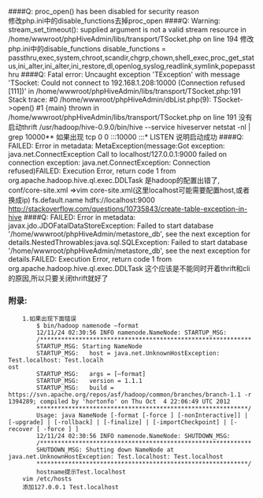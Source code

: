 ####Q: proc_open() has been disabled for security reason  
	修改php.ini中的disable_functions去掉proc_open
####Q: Warning: stream_set_timeout(): supplied argument is not a valid stream resource in /home/wwwroot/phpHiveAdmin/libs/transport/TSocket.php on line 194
	修改php.ini中的disable_functions
	disable_functions = passthru,exec,system,chroot,scandir,chgrp,chown,shell_exec,proc_get_status,ini_alter,ini_alter,ini_restore,dl,openlog,syslog,readlink,symlink,popepassthru
####Q: Fatal error: Uncaught exception 'TException' with message 'TSocket: Could not connect to 192.168.1.208:10000 (Connection refused [111])' in /home/wwwroot/phpHiveAdmin/libs/transport/TSocket.php:191 Stack trace: #0 /home/wwwroot/phpHiveAdmin/dbList.php(9): TSocket->open() #1 {main} thrown in /home/wwwroot/phpHiveAdmin/libs/transport/TSocket.php on line 191
	没有启动thrift
	/usr/hadoop/hive-0.9.0/bin/hive --service hiveserver
	netstat -nl | grep 10000**
	如果出现
	tcp        0      0 :::10000                    :::*                        LISTEN
	说明启动成功
####Q: FAILED: Error in metadata: MetaException(message:Got exception: java.net.ConnectException Call to localhost/127.0.0.1:9000 failed on connection exception: java.net.ConnectException: Connection refused)FAILED: Execution Error, return code 1 from org.apache.hadoop.hive.ql.exec.DDLTask
	是hadoop的配置出错了,
	conf/core-site.xml
	=>vim core-site.xml(这里localhost可能需要配置host,或者换成ip)
	<configuration>
		<property>
			<name>fs.default.name</name>
			<value>hdfs://localhost:9000</value>
		</property>
	</configuration>
	http://stackoverflow.com/questions/10735843/create-table-exception-in-hive
####Q: FAILED: Error in metadata: javax.jdo.JDOFatalDataStoreException: Failed to start database '/home/wwwroot/phpHiveAdmin/metastore_db', see the next exception for details.NestedThrowables:java.sql.SQLException: Failed to start database '/home/wwwroot/phpHiveAdmin/metastore_db', see the next exception for details.FAILED: Execution Error, return code 1 from org.apache.hadoop.hive.ql.exec.DDLTask
	这个应该是不能同时开着thrift和cli的原因,所以只要关闭thrift就好了

### 附录:
		1.如果出现下面错误
			$ bin/hadoop namenode –format
			12/11/24 02:30:56 INFO namenode.NameNode: STARTUP_MSG:
			/************************************************************
			STARTUP_MSG: Starting NameNode
			STARTUP_MSG:   host = java.net.UnknownHostException: Test.localhost: Test.localh                                                      ost
			STARTUP_MSG:   args = [–format]
			STARTUP_MSG:   version = 1.1.1
			STARTUP_MSG:   build = https://svn.apache.org/repos/asf/hadoop/common/branches/branch-1.1 -r 1394289; compiled by 'hortonfo' on Thu Oct  4 22:06:49 UTC 2012
			************************************************************/
			Usage: java NameNode [-format [-force ] [-nonInteractive]] | [-upgrade] | [-rollback] | [-finalize] | [-importCheckpoint] | [-recover [ -force ] ]
			12/11/24 02:30:56 INFO namenode.NameNode: SHUTDOWN_MSG:
			/************************************************************
			SHUTDOWN_MSG: Shutting down NameNode at java.net.UnknownHostException: Test.localhost: Test.localhost
			************************************************************/
			hostname提示Test.localhost
		vim /etc/hosts
		添加127.0.0.1 Test.localhost